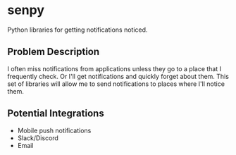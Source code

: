 # senpy
Python libraries for getting notifications noticed.

## Problem Description
I often miss notifications from applications unless they go to a place that I frequently check. Or I'll get notifications and quickly forget about them. This set of libraries will allow me to send notifications to places where I'll notice them.

## Potential Integrations
* Mobile push notifications
* Slack/Discord
* Email
